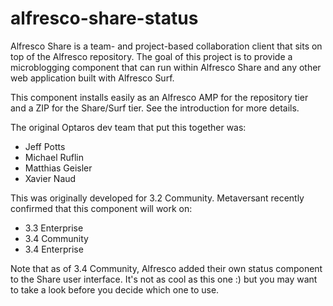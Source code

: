 # alfresco-share-status

Alfresco Share is a team- and project-based collaboration client that sits on top of the Alfresco repository. The goal of this project is to provide a microblogging component that can run within Alfresco Share and any other web application built with Alfresco Surf.

This component installs easily as an Alfresco AMP for the repository tier and a ZIP for the Share/Surf tier. See the introduction for more details.

The original Optaros dev team that put this together was:

* Jeff Potts
* Michael Ruflin
* Matthias Geisler
* Xavier Naud 

This was originally developed for 3.2 Community. Metaversant recently confirmed that this component will work on:

* 3.3 Enterprise
* 3.4 Community
* 3.4 Enterprise 

Note that as of 3.4 Community, Alfresco added their own status component to the Share user interface. It's not as cool as this one :) but you may want to take a look before you decide which one to use. 

